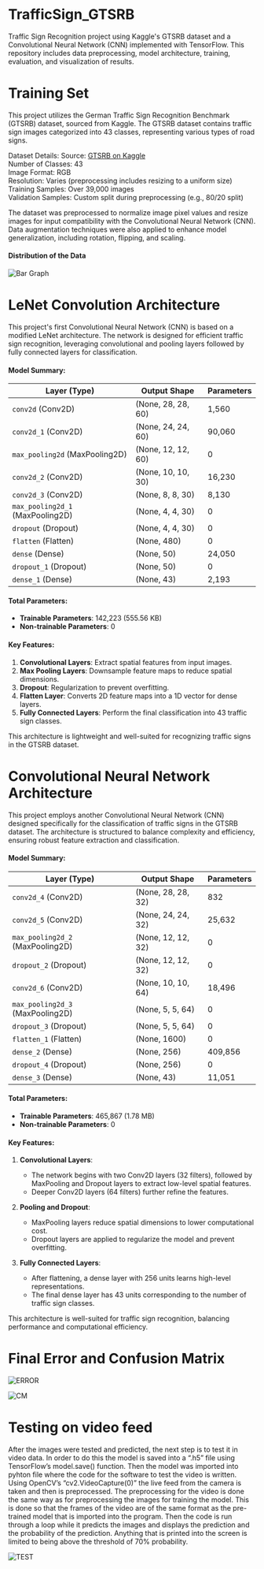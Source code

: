 # TrafficSign_GTSRB
Traffic Sign Recognition project using Kaggle's GTSRB dataset and a Convolutional Neural Network (CNN) implemented with TensorFlow. This repository includes data preprocessing, model architecture, training, evaluation, and visualization of results.

# Training Set
This project utilizes the German Traffic Sign Recognition Benchmark (GTSRB) dataset, sourced from Kaggle. The GTSRB dataset contains traffic sign images categorized into 43 classes, representing various types of road signs.

Dataset Details:
Source: [GTSRB on Kaggle](https://www.kaggle.com/datasets/meowmeowmeowmeowmeow/gtsrb-german-traffic-sign) <br>
Number of Classes: 43<br>
Image Format: RGB<br>
Resolution: Varies (preprocessing includes resizing to a uniform size)<br>
Training Samples: Over 39,000 images<br>
Validation Samples: Custom split during preprocessing (e.g., 80/20 split)

The dataset was preprocessed to normalize image pixel values and resize images for input compatibility with the Convolutional Neural Network (CNN). Data augmentation techniques were also applied to enhance model generalization, including rotation, flipping, and scaling.

#### Distribution of the Data
![Bar Graph](/images/dist.png)

# LeNet Convolution Architecture

This project's first Convolutional Neural Network (CNN) is based on a modified LeNet architecture. The network is designed for efficient traffic sign recognition, leveraging convolutional and pooling layers followed by fully connected layers for classification. 

#### Model Summary:
| Layer (Type)                  | Output Shape       | Parameters   |
|-------------------------------|--------------------|--------------|
| `conv2d` (Conv2D)             | (None, 28, 28, 60)| 1,560        |
| `conv2d_1` (Conv2D)           | (None, 24, 24, 60)| 90,060       |
| `max_pooling2d` (MaxPooling2D)| (None, 12, 12, 60)| 0            |
| `conv2d_2` (Conv2D)           | (None, 10, 10, 30)| 16,230       |
| `conv2d_3` (Conv2D)           | (None, 8, 8, 30)  | 8,130        |
| `max_pooling2d_1` (MaxPooling2D)| (None, 4, 4, 30)| 0            |
| `dropout` (Dropout)           | (None, 4, 4, 30)  | 0            |
| `flatten` (Flatten)           | (None, 480)       | 0            |
| `dense` (Dense)               | (None, 50)        | 24,050       |
| `dropout_1` (Dropout)         | (None, 50)        | 0            |
| `dense_1` (Dense)             | (None, 43)        | 2,193        |

#### Total Parameters:
- **Trainable Parameters**: 142,223 (555.56 KB)
- **Non-trainable Parameters**: 0

#### Key Features:
1. **Convolutional Layers**: Extract spatial features from input images.
2. **Max Pooling Layers**: Downsample feature maps to reduce spatial dimensions.
3. **Dropout**: Regularization to prevent overfitting.
4. **Flatten Layer**: Converts 2D feature maps into a 1D vector for dense layers.
5. **Fully Connected Layers**: Perform the final classification into 43 traffic sign classes.

This architecture is lightweight and well-suited for recognizing traffic signs in the GTSRB dataset.

# Convolutional Neural Network Architecture

This project employs another Convolutional Neural Network (CNN) designed specifically for the classification of traffic signs in the GTSRB dataset. The architecture is structured to balance complexity and efficiency, ensuring robust feature extraction and classification.

#### Model Summary:
| Layer (Type)                  | Output Shape       | Parameters   |
|-------------------------------|--------------------|--------------|
| `conv2d_4` (Conv2D)           | (None, 28, 28, 32)| 832          |
| `conv2d_5` (Conv2D)           | (None, 24, 24, 32)| 25,632       |
| `max_pooling2d_2` (MaxPooling2D)| (None, 12, 12, 32)| 0            |
| `dropout_2` (Dropout)         | (None, 12, 12, 32)| 0            |
| `conv2d_6` (Conv2D)           | (None, 10, 10, 64)| 18,496       |
| `max_pooling2d_3` (MaxPooling2D)| (None, 5, 5, 64) | 0            |
| `dropout_3` (Dropout)         | (None, 5, 5, 64)  | 0            |
| `flatten_1` (Flatten)         | (None, 1600)      | 0            |
| `dense_2` (Dense)             | (None, 256)       | 409,856      |
| `dropout_4` (Dropout)         | (None, 256)       | 0            |
| `dense_3` (Dense)             | (None, 43)        | 11,051       |

#### Total Parameters:
- **Trainable Parameters**: 465,867 (1.78 MB)
- **Non-trainable Parameters**: 0

#### Key Features:
1. **Convolutional Layers**:
   - The network begins with two Conv2D layers (32 filters), followed by MaxPooling and Dropout layers to extract low-level spatial features.
   - Deeper Conv2D layers (64 filters) further refine the features.

2. **Pooling and Dropout**:
   - MaxPooling layers reduce spatial dimensions to lower computational cost.
   - Dropout layers are applied to regularize the model and prevent overfitting.

3. **Fully Connected Layers**:
   - After flattening, a dense layer with 256 units learns high-level representations.
   - The final dense layer has 43 units corresponding to the number of traffic sign classes.

This architecture is well-suited for traffic sign recognition, balancing performance and computational efficiency.

# Final Error and Confusion Matrix
![ERROR](/images/TestDataFinal.png)

![CM](/images/ConfusionMatrix.png)
# Testing on video feed
After the images were tested and predicted, the next step is to test it in video data. In order to do this the model is saved into a “.h5” file using TensorFlow’s model.save() function. Then the model was imported into pyhton file where the code for the software to test the video is written. Using OpenCV’s “cv2.VideoCapture(0)” the live feed from the camera is taken and then is preprocessed. The preprocessing for the video is done the same way as for preprocessing the images for training the model. This is done so that the frames of the video are of the same format as the pre-trained model that is imported into the program. Then the code is run through a loop while it predicts the images and displays the prediction and the probability of the prediction. Anything that is printed into the screen is limited to being above the threshold of 70% probability.

![TEST](/images/Picture1.jpg)
